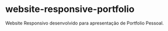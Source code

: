 # website-responsive-portfolio
 Website Responsivo desenvolvido para apresentação de Portfolio Pessoal.
